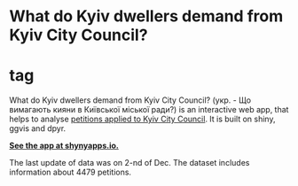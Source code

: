 # What do Kyiv dwellers demand from Kyiv City Council?<h1> tag

What do Kyiv dwellers demand from Kyiv City Council? (укр. - Що вимагають кияни в Київської міської ради?) is an interactive web app, that helps to analyse [petitions applied to Kyiv City Council](https://petition.kievcity.gov.ua/petitions/). It is built on shiny, ggvis and dpyr.

**[See the app at shynyapps.io.](https://btyshkevych.shinyapps.io/pet_plot_sep/)**

The last update of data was on 2-nd of Dec. The dataset includes information about 4479 petitions.
